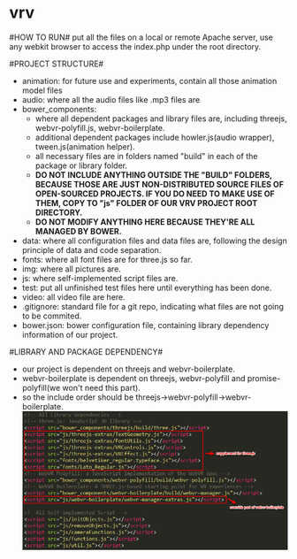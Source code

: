 # vrv
#HOW TO RUN#
put all the files on a local or remote Apache server, use any webkit browser to access the index.php under the root directory.

#PROJECT STRUCTURE#
- animation: for future use and experiments, contain all those animation model files
- audio: where all the audio files like .mp3 files are
- bower_components: 
  - where all dependent packages and library files are, including threejs, webvr-polyfill.js, webvr-boilerplate.
  - additional dependent packages include howler.js(audio wrapper), tween.js(animation helper).
  - all necessary files are in folders named "build" in each of the package or library folder.
  - **DO NOT INCLUDE ANYTHING OUTSIDE THE "BUILD" FOLDERS, BECAUSE THOSE ARE JUST NON-DISTRIBUTED SOURCE FILES OF OPEN-SOURCED PROJECTS. IF YOU DO NEED TO MAKE USE OF THEM, COPY TO "js" FOLDER OF OUR VRV PROJECT ROOT DIRECTORY.**
  - **DO NOT MODIFY ANYTHING HERE BECAUSE THEY'RE ALL MANAGED BY BOWER.**
- data: where all configuration files and data files are, following the design principle of data and code separation.
- fonts: where all font files are for three.js so far.
- img: where all pictures are.
- js: where self-implemented script files are.
- test: put all unfinished test files here until everything has been done.
- video: all video file are here.
- .gitignore: standard file for a git repo, indicating what files are not going to be commited.
- bower.json: bower configuration file, containing library dependency information of our project.

#LIBRARY AND PACKAGE DEPENDENCY#
- our project is dependent on threejs and webvr-boilerplate.
- webvr-boilerplate is dependent on threejs, webvr-polyfill and promise-polyfill(we won't need this part).
- so the include order should be threejs->webvr-polyfill->webvr-boilerplate.
![include header](img/others/readme.png)

